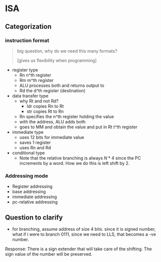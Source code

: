 # ISA

## Categorization

### instruction format

> big question, why do we need this many formats?
>
> [gives us flexibility when programming]

- register type
  - Rn n^th register
  - Rm m^th register
  - ALU processes both and returns output to
  - Rd the d^th register (destination)
- data transfer type
  - why Rt and not Rd?
    - ldr copies Rn to Rt
    - str copies Rt to Rn
  - Rn specifies the n^th register holding the value
  - with the address, ALU adds both
  - goes to MM and obtain the value and put in Rt t^th register
- immediate type
  - uses 12 bits for immediate value
  - saves 1 register
  - uses Rn and Rd
- conditional type
  - Note that the relative branching is always $N*4$ since the PC increments by
  a word. How we do this is left shift by 2.

### Addressing mode

- Register addressing
- base addressing
- immediate addressing
- pc-relative addressing

## Question to clarify

- for branching, assume address of size 4 bits. since it is signed number, what
  if i were to branch 0111, since we need to LLS, that becomes a -ve number.

Response: There is a sign extender that will take care of the shifting. The sign
value of the number will be preserved.
